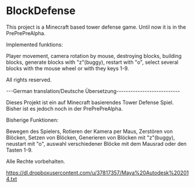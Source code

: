 ﻿BlockDefense
============

This project is a Minecraft based tower defense game. Until now it is in the PrePrePreAlpha.

Implemented funktions:

Player movement, camera rotation by mouse, destroying blocks, building blocks, generate blocks with "z"(buggy), restart with "o", select several blocks with the mouse wheel or with they keys 1-9.

All rights reserved.

---German translation/Deutsche Übersetzung---------------------------

Dieses Projekt ist ein auf Minecraft basierendes Tower Defense Spiel. Bisher ist es jedoch noch in der PrePrePreAlpha. 

Bisherige Funktionen:

Bewegen des Spielers, Rotieren der Kamera per Maus, Zerstören von Blöcken, Setzen von Blöcken, Generieren von Blöcken mit "z"(buggy), neustart mit "o", auswahl verschiedener Blöcke mit dem Mausrad oder den Tasten 1-9.

Alle Rechte vorbehalten.











https://dl.dropboxusercontent.com/u/37817357/Maya%20Autodesk%202014.txt

